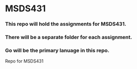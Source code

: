 # MSDS431
### This repo will hold the assignments for MSDS431.
### There will be a separate folder for each assignment.
### Go will be the primary lanuage in this repo.

Repo for MSDS431
